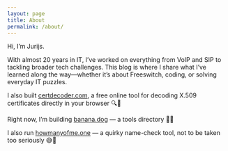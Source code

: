 ```yaml
---
layout: page
title: About
permalink: /about/
---
```

Hi, I’m Jurijs.

With almost 20 years in IT, I’ve worked on everything from VoIP and SIP to tackling broader tech challenges. This blog is where I share what I’ve learned along the way—whether it’s about Freeswitch, coding, or solving everyday IT puzzles.

I also built [certdecoder.com](https://certdecoder.com/), a free online tool for decoding X.509 certificates directly in your browser 🔍🔐

Right now, I’m building [banana.dog](https://banana.dog/) — a tools directory 🍌🐶

I also run [howmanyofme.one](https://howmanyofme.one/) — a quirky name-check tool, not to be taken too seriously 😅👀
